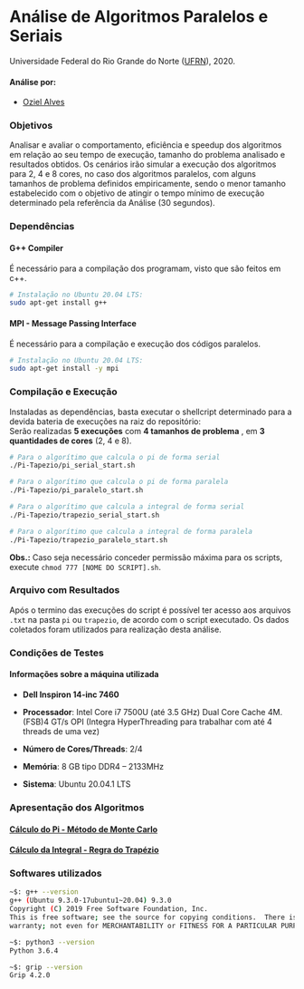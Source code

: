 # Análise de Algoritmos Paralelos e Seriais
Universidade Federal do Rio Grande do Norte ([UFRN](http://http://www.ufrn.br)), 2020.

#### Análise por:
- [Oziel Alves](https://github.com/ozielalves/)

### Objetivos
Analisar e avaliar o comportamento, eficiência e speedup dos algoritmos em relação ao seu tempo de execução, tamanho do problema analisado e resultados obtidos. Os cenários irão simular a execução dos algoritmos para 2, 4 e 8 cores, no caso dos algoritmos paralelos, com alguns tamanhos de problema definidos empiricamente, sendo o menor tamanho estabelecido com o objetivo de atingir o tempo mínimo de execução determinado pela referência da Análise (30 segundos).

### Dependências
#### G++ Compiler
É necessário para a compilação dos programam, visto que são feitos em c++.
```bash
# Instalação no Ubuntu 20.04 LTS:
sudo apt-get install g++
```

#### MPI - Message Passing Interface
É necessário para a compilação e execução dos códigos paralelos.
```bash
# Instalação no Ubuntu 20.04 LTS:
sudo apt-get install -y mpi 
```
### Compilação e Execução
Instaladas as dependências, basta executar o shellcript determinado para a devida bateria de execuções na raiz do repositório:<br>
Serão realizadas **5 execuções** com **4 tamanhos de problema** , em **3 quantidades de cores** (2, 4 e 8).
```bash
# Para o algorítimo que calcula o pi de forma serial
./Pi-Tapezio/pi_serial_start.sh
```
```bash
# Para o algorítimo que calcula o pi de forma paralela
./Pi-Tapezio/pi_paralelo_start.sh
```
```bash
# Para o algorítimo que calcula a integral de forma serial
./Pi-Tapezio/trapezio_serial_start.sh
```
```bash
# Para o algorítimo que calcula a integral de forma paralela
./Pi-Tapezio/trapezio_paralelo_start.sh
```

**Obs.:** Caso seja necessário conceder permissão máxima para os scripts, execute `chmod 777 [NOME DO SCRIPT].sh`.

### Arquivo com Resultados 
Após o termino das execuções do script é possível ter acesso aos arquivos `.txt` na pasta `pi` ou `trapezio`, de acordo com o script executado. Os dados coletados foram utilizados para realização desta análise.

### Condições de Testes
#### Informações sobre a máquina utilizada
+ **Dell Inspiron 14-inc 7460**

+ **Processador**: Intel Core i7 7500U (até 3.5 GHz) Dual Core Cache 4M. (FSB)4 GT/s OPI (Integra HyperThreading para trabalhar com até 4 threads de uma vez)

+ **Número de Cores/Threads**: 2/4

+ **Memória**: 8 GB tipo DDR4 – 2133MHz

+ **Sistema**: Ubuntu 20.04.1 LTS


### Apresentação dos Algoritmos

#### [Cálculo do Pi - Método de Monte Carlo](https://github.com/ozielalves/prog-paralela/tree/master/Pi-Tapezio#c%C3%A1lculo-do-pi---m%C3%A9todo-de-monte-carlo)

#### [Cálculo da Integral - Regra do Trapézio](https://github.com/ozielalves/prog-paralela/tree/master/Pi-Tapezio#c%C3%A1lculo-da-integral---regra-do-trap%C3%A9zio)

### Softwares utilizados
```bash
~$: g++ --version
g++ (Ubuntu 9.3.0-17ubuntu1~20.04) 9.3.0
Copyright (C) 2019 Free Software Foundation, Inc.
This is free software; see the source for copying conditions.  There is NO
warranty; not even for MERCHANTABILITY or FITNESS FOR A PARTICULAR PURPOSE.
```

```bash
~$: python3 --version
Python 3.6.4
```

```bash
~$: grip --version
Grip 4.2.0 
```
